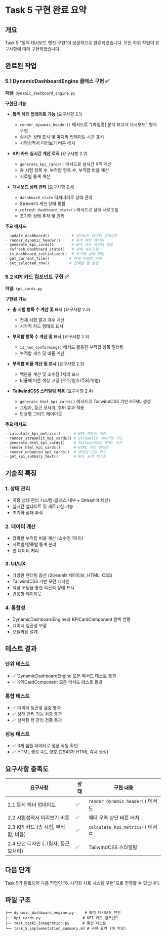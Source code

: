 # Task 5 구현 완료 요약

## 개요
Task 5 "동적 대시보드 엔진 구현"이 성공적으로 완료되었습니다. 모든 하위 작업이 요구사항에 따라 구현되었습니다.

## 완료된 작업

### 5.1 DynamicDashboardEngine 클래스 구현 ✅
**파일**: `dynamic_dashboard_engine.py`

**구현된 기능**:
- **동적 헤더 업데이트 기능** (요구사항 2.1)
  - `render_dynamic_header()` 메서드로 "[파일명] 분석 보고서 대시보드" 형식 구현
  - 실시간 상태 표시 및 마지막 업데이트 시간 표시
  - 시험성적서 미리보기 버튼 배치

- **KPI 카드 실시간 계산 로직** (요구사항 2.2)
  - `generate_kpi_cards()` 메서드로 실시간 KPI 계산
  - 총 시험 항목 수, 부적합 항목 수, 부적합 비율 계산
  - 시료별 통계 계산

- **대시보드 상태 관리** (요구사항 2.4)
  - `dashboard_state` 딕셔너리로 상태 관리
  - Streamlit 세션 상태 통합
  - `refresh_dashboard_state()` 메서드로 상태 새로고침
  - 초기화 상태 추적 및 관리

**주요 메서드**:
```python
- update_dashboard()          # 대시보드 데이터 업데이트
- render_dynamic_header()     # 동적 헤더 렌더링
- generate_kpi_cards()        # KPI 카드 데이터 생성
- refresh_dashboard_state()   # 상태 새로고침
- is_dashboard_initialized()  # 초기화 상태 확인
- get_current_file()         # 현재 파일명 반환
- set_selected_row()         # 선택된 행 설정
```

### 5.2 KPI 카드 컴포넌트 구현 ✅
**파일**: `kpi_cards.py`

**구현된 기능**:
- **총 시험 항목 수 계산 및 표시** (요구사항 2.3)
  - 전체 시험 결과 개수 계산
  - 시각적 카드 형태로 표시

- **부적합 항목 수 계산 및 표시** (요구사항 2.3)
  - `is_non_conforming()` 메서드 활용한 부적합 항목 필터링
  - 부적합 개수 및 비율 계산

- **부적합 비율 계산 및 표시** (요구사항 2.3)
  - 백분율 계산 및 소수점 1자리 표시
  - 비율에 따른 색상 코딩 (우수/양호/주의/위험)

- **TailwindCSS 스타일링 적용** (요구사항 2.4)
  - `generate_html_kpi_cards()` 메서드로 TailwindCSS 기반 HTML 생성
  - 그림자, 둥근 모서리, 호버 효과 적용
  - 반응형 그리드 레이아웃

**주요 메서드**:
```python
- calculate_kpi_metrics()      # KPI 메트릭 계산
- render_streamlit_kpi_cards() # Streamlit 네이티브 카드
- generate_html_kpi_cards()    # TailwindCSS HTML 카드
- render_html_kpi_cards()      # HTML 카드 렌더링
- render_enhanced_kpi_cards()  # 향상된 CSS 카드
- get_kpi_summary_text()       # KPI 요약 텍스트
```

## 기술적 특징

### 1. 상태 관리
- 이중 상태 관리 시스템 (클래스 내부 + Streamlit 세션)
- 실시간 업데이트 및 새로고침 기능
- 초기화 상태 추적

### 2. 데이터 계산
- 정확한 부적합 비율 계산 (소수점 1자리)
- 시료별/항목별 통계 분리
- 빈 데이터 처리

### 3. UI/UX
- 다양한 렌더링 옵션 (Streamlit 네이티브, HTML, CSS)
- TailwindCSS 기반 모던 디자인
- 색상 코딩을 통한 직관적 상태 표시
- 반응형 레이아웃

### 4. 통합성
- DynamicDashboardEngine과 KPICardComponent 완벽 연동
- 데이터 일관성 보장
- 모듈화된 설계

## 테스트 결과

### 단위 테스트
- ✅ DynamicDashboardEngine 모든 메서드 테스트 통과
- ✅ KPICardComponent 모든 메서드 테스트 통과

### 통합 테스트
- ✅ 데이터 일관성 검증 통과
- ✅ 상태 관리 기능 검증 통과
- ✅ 선택된 행 관리 검증 통과

### 성능 테스트
- ✅ 3개 샘플 데이터로 정상 작동 확인
- ✅ HTML 생성 속도 양호 (2943자 HTML 즉시 생성)

## 요구사항 충족도

| 요구사항 | 상태 | 구현 내용 |
|---------|------|-----------|
| 2.1 동적 헤더 업데이트 | ✅ | `render_dynamic_header()` 메서드 |
| 2.2 시험성적서 미리보기 버튼 | ✅ | 헤더 우측 상단 버튼 배치 |
| 2.3 KPI 카드 (총 시험, 부적합, 비율) | ✅ | `calculate_kpi_metrics()` 메서드 |
| 2.4 모던 디자인 (그림자, 둥근 모서리) | ✅ | TailwindCSS 스타일링 |

## 다음 단계
Task 5가 완료되어 다음 작업인 "6. 시각화 차트 시스템 구현"으로 진행할 수 있습니다.

## 파일 구조
```
├── dynamic_dashboard_engine.py     # 동적 대시보드 엔진
├── kpi_cards.py                   # KPI 카드 컴포넌트
├── test_task5_integration.py      # 통합 테스트
└── task_5_implementation_summary.md # 구현 요약 (이 파일)
```